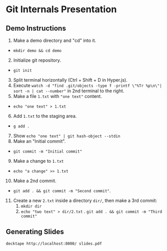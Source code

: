 # Git Internals Presentation

## Demo Instructions
1. Make a demo directory and "cd" into it.
  * `mkdir demo && cd demo`
2. Initialize git repository.
  * `git init`
3. Split terminal horizontally (Ctrl + Shift + D in Hyper.js).
4. Execute `watch -d "find .git/objects -type f -printf \"%Tr %p\n\"| sort -n | cat --number"` in 2nd terminal to the right.
5. Make a file `1.txt` with `"one text"` content.
  * `echo "one text" > 1.txt`
6. Add `1.txt` to the staging area.
  * `g add .`
7. Show `echo "one text" | git hash-object --stdin`
8. Make an "Initial commit".
  * `git commit -m "Initial commit"`
9. Make a change to `1.txt`
  * `echo "a change" >> 1.txt`
10. Make a 2nd commit.
  * `git add . && git commit -m "Second commit"`.
11. Create a new `2.txt` inside a directory `dir/`, then make a 3rd commit:
    1. `mkdir dir`
    2. `echo "two text" > dir/2.txt`
    . `git add . && git commit -m "Third commit"`

## Generating Slides

    decktape http://localhost:8000/ slides.pdf
